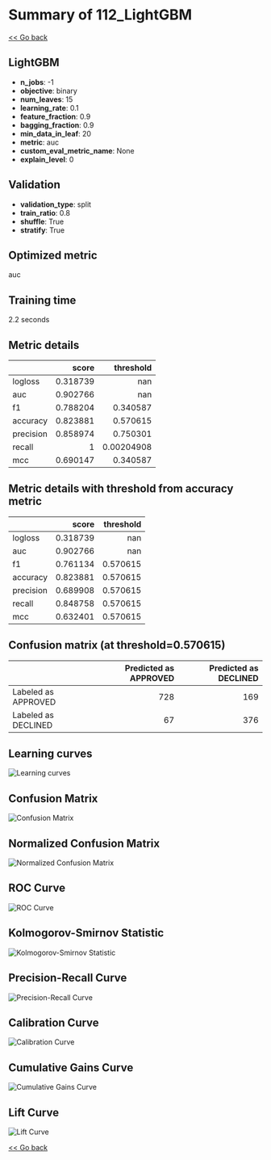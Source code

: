# Summary of 112_LightGBM

[<< Go back](../README.md)


## LightGBM
- **n_jobs**: -1
- **objective**: binary
- **num_leaves**: 15
- **learning_rate**: 0.1
- **feature_fraction**: 0.9
- **bagging_fraction**: 0.9
- **min_data_in_leaf**: 20
- **metric**: auc
- **custom_eval_metric_name**: None
- **explain_level**: 0

## Validation
 - **validation_type**: split
 - **train_ratio**: 0.8
 - **shuffle**: True
 - **stratify**: True

## Optimized metric
auc

## Training time

2.2 seconds

## Metric details
|           |    score |    threshold |
|:----------|---------:|-------------:|
| logloss   | 0.318739 | nan          |
| auc       | 0.902766 | nan          |
| f1        | 0.788204 |   0.340587   |
| accuracy  | 0.823881 |   0.570615   |
| precision | 0.858974 |   0.750301   |
| recall    | 1        |   0.00204908 |
| mcc       | 0.690147 |   0.340587   |


## Metric details with threshold from accuracy metric
|           |    score |   threshold |
|:----------|---------:|------------:|
| logloss   | 0.318739 |  nan        |
| auc       | 0.902766 |  nan        |
| f1        | 0.761134 |    0.570615 |
| accuracy  | 0.823881 |    0.570615 |
| precision | 0.689908 |    0.570615 |
| recall    | 0.848758 |    0.570615 |
| mcc       | 0.632401 |    0.570615 |


## Confusion matrix (at threshold=0.570615)
|                     |   Predicted as APPROVED |   Predicted as DECLINED |
|:--------------------|------------------------:|------------------------:|
| Labeled as APPROVED |                     728 |                     169 |
| Labeled as DECLINED |                      67 |                     376 |

## Learning curves
![Learning curves](learning_curves.png)
## Confusion Matrix

![Confusion Matrix](confusion_matrix.png)


## Normalized Confusion Matrix

![Normalized Confusion Matrix](confusion_matrix_normalized.png)


## ROC Curve

![ROC Curve](roc_curve.png)


## Kolmogorov-Smirnov Statistic

![Kolmogorov-Smirnov Statistic](ks_statistic.png)


## Precision-Recall Curve

![Precision-Recall Curve](precision_recall_curve.png)


## Calibration Curve

![Calibration Curve](calibration_curve_curve.png)


## Cumulative Gains Curve

![Cumulative Gains Curve](cumulative_gains_curve.png)


## Lift Curve

![Lift Curve](lift_curve.png)



[<< Go back](../README.md)
